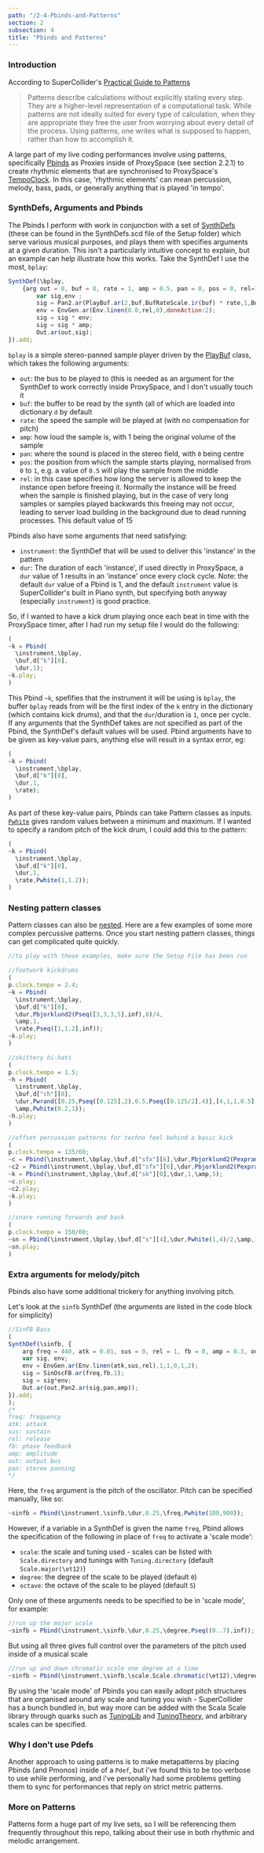 ```yaml
---
path: "/2-4-Pbinds-and-Patterns"
section: 2
subsection: 4
title: "Pbinds and Patterns"
---
```


### Introduction

According to SuperCollider's [Practical Guide to Patterns](http://doc.sccode.org/Tutorials/A-Practical-Guide/PG_01_Introduction.html)

> Patterns describe calculations without explicitly stating every step. They are a higher-level representation of a computational task. While patterns are not ideally suited for every type of calculation, when they are appropriate they free the user from worrying about every detail of the process. Using patterns, one writes what is supposed to happen, rather than how to accomplish it.

A large part of my live coding performances involve using patterns, specifically [Pbinds](http://doc.sccode.org/Classes/Pbind.html) as Proxies inside of ProxySpace (see section 2.2.1) to create rhythmic elements that are synchronised to ProxySpace's [TempoClock](http://doc.sccode.org/Classes/TempoClock.html). In this case, 'rhythmic elements' can mean percussion, melody, bass, pads, or generally anything that is played 'in tempo'.

### SynthDefs, Arguments and Pbinds

The Pbinds I perform with work in conjunction with a set of [SynthDefs](http://doc.sccode.org/Classes/SynthDef.html) (these can be found in the SynthDefs.scd file of the Setup folder) which serve various musical purposes, and plays them with specifies arguments at a given duration. This isn't a particularly intuitive concept to explain, but an example can help illustrate how this works. Take the SynthDef I use the most, `bplay`:

```javascript
SynthDef(\bplay,
    {arg out = 0, buf = 0, rate = 1, amp = 0.5, pan = 0, pos = 0, rel=15;
        var sig,env ;
        sig = Pan2.ar(PlayBuf.ar(2,buf,BufRateScale.ir(buf) * rate,1,BufDur.kr(buf)*pos*44100,doneAction:2),pan);
        env = EnvGen.ar(Env.linen(0.0,rel,0),doneAction:2);
        sig = sig * env;
        sig = sig * amp;
        Out.ar(out,sig);
}).add;
```

`bplay` is a simple stereo-panned sample player driven by the [PlayBuf](http://doc.sccode.org/Classes/PlayBuf.html) class, which takes the following arguments:

- `out`: the bus to be played to (this is needed as an argument for the SynthDef to work correctly inside ProxySpace, and I don't usually touch it
- `buf`: the buffer to be read by the synth (all of which are loaded into dictionary `d` by default
- `rate`: the speed the sample will be played at (with no compensation for pitch)
- `amp`: how loud the sample is, with 1 being the original volume of the sample
- `pan`: where the sound is placed in the stereo field, with `0` being centre
- `pos`: the position from which the sample starts playing, normalised from `0` to `1`, e.g. a value of `0.5` will play the sample from the middle
- `rel`: in this case specifies how long the server is allowed to keep the instance open before freeing it. Normally the instance will be freed when the sample is finished playing, but in the case of very long samples or samples played backwards this freeing may not occur, leading to server load building in the background due to dead running processes. This default value of 15

Pbinds also have some arguments that need satisfying:

- `instrument`: the SynthDef that will be used to deliver this 'instance' in the pattern
- `dur`: The duration of each 'instance', if used directly in ProxySpace, a `dur` value of 1 results in an 'instance' once every clock cycle.
Note: the default `dur` value of a Pbind is 1, and the default `instrument` value is SuperCollider's built in Piano synth, but specifying both anyway (especially `instrument`) is good practice.

So, if I wanted to have a kick drum playing once each beat in time with the ProxySpace timer, after I had run my setup file I would do the following:

```javascript
(
~k = Pbind(
  \instrument,\bplay,
  \buf,d["k"][0],
  \dur,1);
~k.play;
)
```

This Pbind `~k`, spefifies that the instrument it will be using is `bplay`, the buffer `bplay` reads from will be the first index of the `k` entry in the dictionary (which contains kick drums), and that the `dur`/duration is `1`, once per cycle. If any arguments that the SynthDef takes are not specified as part of the Pbind, the SynthDef's default values will be used. Pbind arguments have to be given as key-value pairs, anything else will result in a syntax error, eg:

```javascript
(
~k = Pbind(
  \instrument,\bplay,
  \buf,d["k"][0],
  \dur,1,
  \rate);
)
```

As part of these key-value pairs, Pbinds can take Pattern classes as inputs. [`Pwhite`](http://doc.sccode.org/Classes/Pwhite.html) gives random values between a minimum and maximum. If I wanted to specify a random pitch of the kick drum, I could add this to the pattern:

```javascript
(
~k = Pbind(
  \instrument,\bplay,
  \buf,d["k"][0],
  \dur,1,
  \rate,Pwhite(1,1.2));
)
```

### Nesting pattern classes

Pattern classes can also be [nested](https://en.wikipedia.org/wiki/Nesting_(computing)). Here are a few examples of some more complex percussive patterns. Once you start nesting pattern classes, things can get complicated quite quickly.

```javascript
//to play with these examples, make sure the Setup File has been run

//footwork kickdrums
(
p.clock.tempo = 2.4;
~k = Pbind(
  \instrument,\bplay,
  \buf,d["k"][0],
  \dur,Pbjorklund2(Pseq([3,3,3,5],inf),8)/4,
  \amp,1,
  \rate,Pseq([1,1.2],inf));
~k.play;
)

//skittery hi-hats
(
p.clock.tempo = 1.5;
~h = Pbind(
  \instrument,\bplay,
  \buf,d["ch"][0],
  \dur,Pwrand([0.25,Pseq([0.125],2),0.5,Pseq([0.125/2],4)],[4,1,1,0.5].normalizeSum,inf),
  \amp,Pwhite(0.2,1));
~h.play;
)

//offset percussion patterns for techno feel behind a basic kick
(
p.clock.tempo = 135/60;
~c = Pbind(\instrument,\bplay,\buf,d["sfx"][6],\dur,Pbjorklund2(Pexprand(2,15).round(1),16,inf,Pwhite(1,5).asStream)/4,\amp,1,\rate,2.2);
~c2 = Pbind(\instrument,\bplay,\buf,d["sfx"][6],\dur,Pbjorklund2(Pexprand(2,15).round(1),16,inf,Pwhite(1,5).asStream)/4,\amp,1,\rate,1.9);
~k = Pbind(\instrument,\bplay,\buf,d["sk"][0],\dur,1,\amp,5);
~c.play;
~c2.play;
~k.play;
)

//snare running forwards and back
(
p.clock.tempo = 150/60;
~sn = Pbind(\instrument,\bplay,\buf,d["s"][4],\dur,Pwhite(1,4)/2,\amp,1,\rate,Prand([1,-1],inf),\pos,Pkey(\rate).linlin(-2,2,0.9,0));
~sn.play;
)
```

### Extra arguments for melody/pitch

Pbinds also have some additional trickery for anything involving pitch.

Let's look at the `sinfb` SynthDef (the arguments are listed in the code block for simplicity)

```javascript
//SinFB Bass
(
SynthDef(\sinfb, {
    arg freq = 440, atk = 0.01, sus = 0, rel = 1, fb = 0, amp = 0.3, out = 0, pan=0;
    var sig, env;
    env = EnvGen.ar(Env.linen(atk,sus,rel),1,1,0,1,2);
    sig = SinOscFB.ar(freq,fb,1);
    sig = sig*env;
    Out.ar(out,Pan2.ar(sig,pan,amp));
}).add;
);
/*
freq: frequency
atk: attack
sus: sustain
rel: release
fb: phase feedback
amp: amplitude
out: output bus
pan: stereo panning
*/
```

Here, the `freq` argument is the pitch of the oscillator. Pitch can be specified manually, like so:

```javascript
~sinfb = Pbind(\instrument,\sinfb,\dur,0.25,\freq,Pwhite(100,900));
```

However, if a variable in a SynthDef is given the name `freq`, Pbind allows the specification of the following in place of `freq` to activate a 'scale mode':

- `scale`: the scale and tuning used - scales can be listed with `Scale.directory` and tunings with `Tuning.directory` (default `Scale.major(\et12)`)
- `degree`: the degree of the scale to be played (default `0`)
- `octave`: the octave of the scale to be played (default `5`)

Only one of these arguments needs to be specified to be in 'scale mode', for example:

```javascript
//run up the major scale
~sinfb = Pbind(\instrument,\sinfb,\dur,0.25,\degree,Pseq((0..7),inf));
```

But using all three gives full control over the parameters of the pitch used inside of a musical scale

```javascript
//run up and down chromatic scale one degree at a time
~sinfb = Pbind(\instrument,\sinfb,\scale,Scale.chromatic(\et12),\degree,Pseq((0..12).pyramid.mirror,inf),\octave,6,\dur,0.125/2,\amp,0.3,\fb,0.8,\rel,0.1)
```

By using the 'scale mode' of Pbinds you can easily adopt pitch structures that are organised around any scale and tuning you wish - SuperCollider has a bunch bundled in, but way more can be added with the Scala Scale library through quarks such as [TuningLib](https://github.com/supercollider-quarks/TuningLib) and [TuningTheory](https://github.com/thormagnusson/TuningTheory), and arbitrary scales can be specified.

### Why I don't use Pdefs

Another approach to using patterns is to make metapatterns by placing Pbinds (and Pmonos) inside of a `Pdef`, but i've found this to be too verbose to use while performing, and i've personally had some problems getting them to sync for performances that reply on strict metric patterns.

### More on Patterns

Patterns form a huge part of my live sets, so I will be referencing them frequently throughout this repo, talking about their use in both rhythmic and melodic arrangement.
